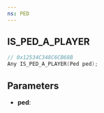 ```yaml
---
ns: PED
---
```

## IS_PED_A_PLAYER

```c
// 0x12534C348C6CB68B
Any IS_PED_A_PLAYER(Ped ped);
```

## Parameters
* **ped**:
